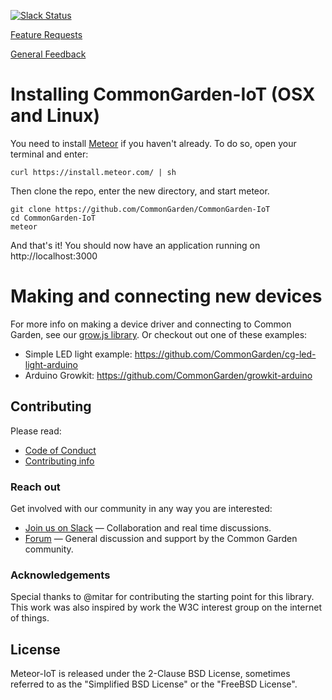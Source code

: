 [![Slack Status](http://slack.commongarden.org/badge.svg)](http://slack.commongarden.org)

[Feature Requests](http://forum.commongarden.org/c/feature-requests)

[General Feedback](http://forum.commongarden.org/c/feedback)

# Installing CommonGarden-IoT (OSX and Linux)

You need to install [Meteor](https://www.meteor.com/) if you haven't already. To do so, open your terminal and enter:
```
curl https://install.meteor.com/ | sh
```

Then clone the repo, enter the new directory, and start meteor.

```
git clone https://github.com/CommonGarden/CommonGarden-IoT
cd CommonGarden-IoT
meteor
```

And that's it! You should now have an application running on http://localhost:3000

# Making and connecting new devices
For more info on making a device driver and connecting to Common Garden, see our [grow.js library](https://github.com/CommonGarden/grow.js). Or checkout out one of these examples:

* Simple LED light example: https://github.com/CommonGarden/cg-led-light-arduino
* Arduino Growkit: https://github.com/CommonGarden/growkit-arduino

## Contributing

Please read:
* [Code of Conduct](https://github.com/CommonGarden/Organization/blob/master/code-of-conduct.md)
* [Contributing info](https://github.com/CommonGarden/Organization/blob/master/contributing.md)

### Reach out
Get involved with our community in any way you are interested:

* [Join us on Slack](http://slack.commongarden.org) — Collaboration and real time discussions.
* [Forum](http://forum.commongarden.org/) — General discussion and support by the Common Garden community.

### Acknowledgements
Special thanks to @mitar for contributing the starting point for this library. This work was also inspired by work the W3C interest group on the internet of things.

## License
Meteor-IoT is released under the 2-Clause BSD License, sometimes referred to as the "Simplified BSD License" or the "FreeBSD License". 
